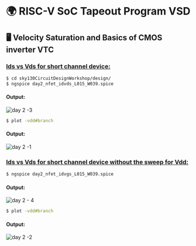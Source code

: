 # 🌍 RISC-V SoC Tapeout Program VSD
## 🖥️ Velocity Saturation and Basics of CMOS inverter VTC
### <ins>Ids vs Vds for short channel device: </ins>
``` bash
$ cd sky130CircuitDesignWorkshop/design/
$ ngspice day2_nfet_idvds_L015_W039.spice
```

#### Output:

![day 2 -3](https://github.com/user-attachments/assets/299475e2-6646-4808-83a4-99cfd85c66fd)


```bash
$ plot -vdd#branch
```
#### Output:

![day 2 -1](https://github.com/user-attachments/assets/4160a1ef-7983-4cef-8599-45cffdd656a6)


### <ins>Ids vs Vds for short channel device without the sweep for Vdd: </ins>
``` bash
$ ngspice day2_nfet_idvgs_L015_W039.spice
```

#### Output:

![day 2 - 4](https://github.com/user-attachments/assets/21c84e62-de8e-4882-aed8-d9dd557eeef9)


``` bash
$ plot -vdd#branch
```

#### Output:

![day 2 -2](https://github.com/user-attachments/assets/00f2e170-de56-42b8-b7c4-0025dfd1680d)

